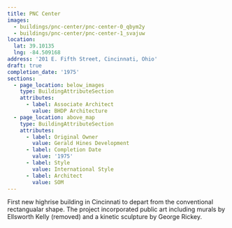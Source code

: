 ```yaml
---
title: PNC Center
images:
  - buildings/pnc-center/pnc-center-0_qbym2y
  - buildings/pnc-center/pnc-center-1_svajuw
location:
  lat: 39.10135
  lng: -84.509168
address: '201 E. Fifth Street, Cincinnati, Ohio'
draft: true
completion_date: '1975'
sections:
  - page_location: below_images
    type: BuildingAttributeSection
    attributes:
      - label: Associate Architect
        value: BHDP Architecture
  - page_location: above_map
    type: BuildingAttributeSection
    attributes:
      - label: Original Owner
        value: Gerald Hines Development
      - label: Completion Date
        value: '1975'
      - label: Style
        value: International Style
      - label: Architect
        value: SOM
---
```


First new highrise building in Cincinnati to depart from the conventional rectangualar shape. The project incorporated public art including murals by Ellsworth Kelly (removed) and a kinetic sculpture by George Rickey.
